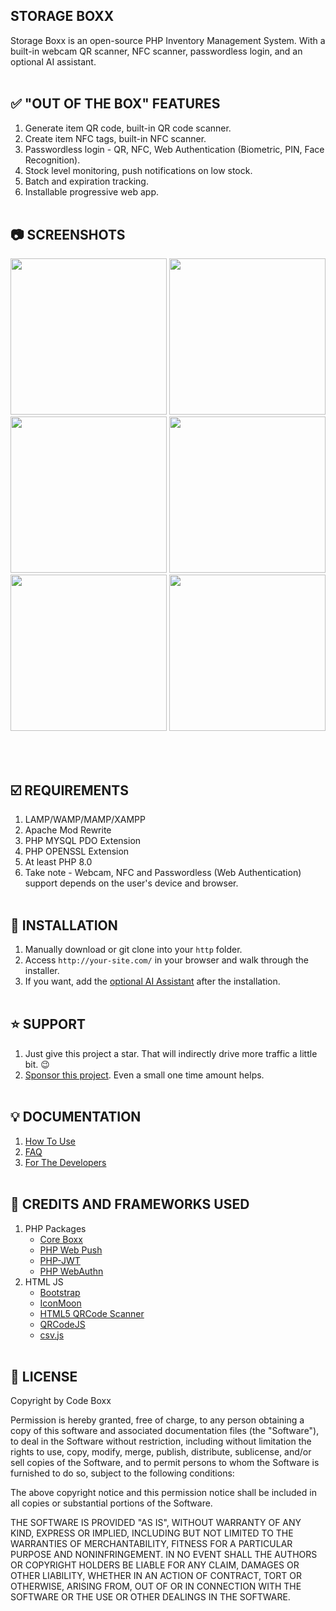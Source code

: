 ## STORAGE BOXX
Storage Boxx is an open-source PHP Inventory Management System. With a built-in webcam QR scanner, NFC scanner, passwordless login, and an optional AI assistant.
<br><br>

## :white_check_mark: "OUT OF THE BOX" FEATURES
1) Generate item QR code, built-in QR code scanner.
2) Create item NFC tags, built-in NFC scanner.
3) Passwordless login - QR, NFC, Web Authentication (Biometric, PIN, Face Recognition).
4) Stock level monitoring, push notifications on low stock.
5) Batch and expiration tracking.
6) Installable progressive web app.
<br><br>

## :camera: SCREENSHOTS
<p float="left">
  <img width="250" src="https://github.com/code-boxx/Storage-Boxx-PHP-Inventory-System/blob/main/assets/storage-boxx-1.png">
  <img width="250" src="https://github.com/code-boxx/Storage-Boxx-PHP-Inventory-System/blob/main/assets/storage-boxx-2.png">
  <img width="250" src="https://github.com/code-boxx/Storage-Boxx-PHP-Inventory-System/blob/main/assets/storage-boxx-3.png">
  <img width="250" src="https://github.com/code-boxx/Storage-Boxx-PHP-Inventory-System/blob/main/assets/storage-boxx-4.png">
  <img width="250" src="https://github.com/code-boxx/Storage-Boxx-PHP-Inventory-System/blob/main/assets/storage-boxx-5.png">
  <img width="250" src="https://github.com/code-boxx/Storage-Boxx-PHP-Inventory-System/blob/main/assets/storage-boxx-6.png">
</p>
<br><br>

## :ballot_box_with_check: REQUIREMENTS
1) LAMP/WAMP/MAMP/XAMPP
2) Apache Mod Rewrite
3) PHP MYSQL PDO Extension
4) PHP OPENSSL Extension
5) At least PHP 8.0
6) Take note - Webcam, NFC and Passwordless (Web Authentication) support depends on the user's device and browser.
<br><br>

## :floppy_disk: INSTALLATION
1) Manually download or git clone into your `http` folder.
2) Access `http://your-site.com/` in your browser and walk through the installer.
3) If you want, add the [optional AI Assistant](https://github.com/code-boxx/Storage-Boxx-AI) after the installation.
<br><br>

## :star: SUPPORT
1) Just give this project a star. That will indirectly drive more traffic a little bit. :wink:
2) [Sponsor this project](https://github.com/sponsors/code-boxx). Even a small one time amount helps.
<br><br>

## :bulb: DOCUMENTATION
1) [How To Use](https://code-boxx.com/storage-boxx-php-inventory-system/#sec-use)
2) [FAQ](https://code-boxx.com/core-boxx-php-framework/#sec-faq)
3) [For The Developers](https://code-boxx.com/storage-boxx-php-inventory-system/#sec-dev)
<br><br>

## :electric_plug: CREDITS AND FRAMEWORKS USED
1) PHP Packages
   - [Core Boxx](https://code-boxx.com/core-boxx-php-framework/)
   - [PHP Web Push](https://github.com/web-push-libs/web-push-php)
   - [PHP-JWT](https://github.com/firebase/php-jwt)
   - [PHP WebAuthn](https://github.com/lbuchs/WebAuthn/tree/master)
2) HTML JS
   - [Bootstrap](https://getbootstrap.com/)
   - [IconMoon](https://icomoon.io/)
   - [HTML5 QRCode Scanner](https://github.com/mebjas/html5-qrcode)
   - [QRCodeJS](https://davidshimjs.github.io/qrcodejs/)
   - [csv.js](https://github.com/okfn/csv.js/)
<br><br>

## :newspaper: LICENSE
Copyright by Code Boxx

Permission is hereby granted, free of charge, to any person obtaining a copy
of this software and associated documentation files (the "Software"), to deal
in the Software without restriction, including without limitation the rights
to use, copy, modify, merge, publish, distribute, sublicense, and/or sell
copies of the Software, and to permit persons to whom the Software is
furnished to do so, subject to the following conditions:

The above copyright notice and this permission notice shall be included in all
copies or substantial portions of the Software.

THE SOFTWARE IS PROVIDED "AS IS", WITHOUT WARRANTY OF ANY KIND, EXPRESS OR
IMPLIED, INCLUDING BUT NOT LIMITED TO THE WARRANTIES OF MERCHANTABILITY,
FITNESS FOR A PARTICULAR PURPOSE AND NONINFRINGEMENT. IN NO EVENT SHALL THE
AUTHORS OR COPYRIGHT HOLDERS BE LIABLE FOR ANY CLAIM, DAMAGES OR OTHER
LIABILITY, WHETHER IN AN ACTION OF CONTRACT, TORT OR OTHERWISE, ARISING FROM,
OUT OF OR IN CONNECTION WITH THE SOFTWARE OR THE USE OR OTHER DEALINGS IN THE
SOFTWARE.